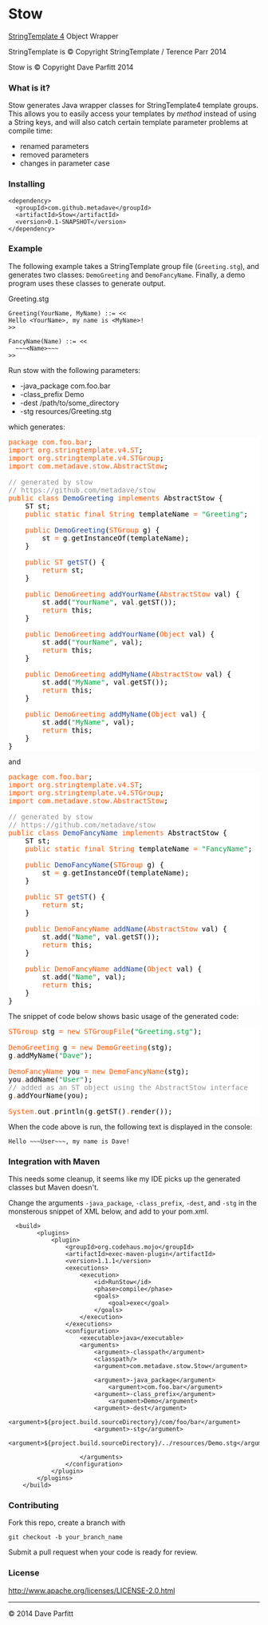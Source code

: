 Stow
===

[StringTemplate 4](http://www.stringtemplate.org/) Object Wrapper

StringTemplate is © Copyright StringTemplate / Terence Parr 2014

Stow is © Copyright Dave Parfitt 2014

### What is it?

Stow generates Java wrapper classes for StringTemplate4 template groups. This allows you to easily access
your templates by *method* instead of using a String keys, and will also catch certain template
parameter problems at compile time:

  - renamed parameters
  - removed parameters
  - changes in parameter case

### Installing

```
<dependency>
  <groupId>com.github.metadave</groupId>
  <artifactId>Stow</artifactId>
  <version>0.1-SNAPSHOT</version>
</dependency>
```

### Example

The following example takes a StringTemplate group file (`Greeting.stg`), and generates two classes: `DemoGreeting` and `DemoFancyName`. Finally, a demo program uses these classes to generate output.


Greeting.stg

```
Greeting(YourName, MyName) ::= <<
Hello <YourName>, my name is <MyName>!
>>

FancyName(Name) ::= <<
  ~~~<Name>~~~
>>
```


Run stow with the following parameters:

- -java_package com.foo.bar
- -class_prefix Demo
- -dest /path/to/some_directory
- -stg resources/Greeting.stg



which generates:


<pre style="background:#fff;color:#000"><span style="color:#ff5600">package</span> <span style="color:#ff5600">com.foo.bar</span>;
<span style="color:#ff5600">import</span> <span style="color:#ff5600">org.stringtemplate.v4.ST</span>;
<span style="color:#ff5600">import</span> <span style="color:#ff5600">org.stringtemplate.v4.STGroup</span>;
<span style="color:#ff5600">import</span> <span style="color:#ff5600">com.metadave.stow.AbstractStow</span>;

<span style="color:#919191">// generated by stow</span>
<span style="color:#919191">// https://github.com/metadave/stow</span>
<span style="color:#ff5600">public</span> <span style="color:#ff5600">class</span> <span style="color:#21439c">DemoGreeting</span> <span style="color:#ff5600">implements</span> AbstractStow {
    ST st;
    <span style="color:#ff5600">public</span> <span style="color:#ff5600">static</span> <span style="color:#ff5600">final</span> <span style="color:#ff5600">String</span> templateName <span style="color:#ff5600">=</span> <span style="color:#00a33f">"Greeting"</span>;

    <span style="color:#ff5600">public</span> <span style="color:#21439c">DemoGreeting</span>(<span style="color:#ff5600">STGroup</span> g) {
        st <span style="color:#ff5600">=</span> g<span style="color:#ff5600">.</span>getInstanceOf(templateName);
    }

    <span style="color:#ff5600">public</span> <span style="color:#ff5600">ST</span> <span style="color:#21439c">getST</span>() {
        <span style="color:#ff5600">return</span> st;
    }

    <span style="color:#ff5600">public</span> <span style="color:#ff5600">DemoGreeting</span> <span style="color:#21439c">addYourName</span>(<span style="color:#ff5600">AbstractStow</span> val) {
        st<span style="color:#ff5600">.</span>add(<span style="color:#00a33f">"YourName"</span>, val<span style="color:#ff5600">.</span>getST());
        <span style="color:#ff5600">return</span> this;
    }

    <span style="color:#ff5600">public</span> <span style="color:#ff5600">DemoGreeting</span> <span style="color:#21439c">addYourName</span>(<span style="color:#ff5600">Object</span> val) {
        st<span style="color:#ff5600">.</span>add(<span style="color:#00a33f">"YourName"</span>, val);
        <span style="color:#ff5600">return</span> this;
    }

    <span style="color:#ff5600">public</span> <span style="color:#ff5600">DemoGreeting</span> <span style="color:#21439c">addMyName</span>(<span style="color:#ff5600">AbstractStow</span> val) {
        st<span style="color:#ff5600">.</span>add(<span style="color:#00a33f">"MyName"</span>, val<span style="color:#ff5600">.</span>getST());
        <span style="color:#ff5600">return</span> this;
    }

    <span style="color:#ff5600">public</span> <span style="color:#ff5600">DemoGreeting</span> <span style="color:#21439c">addMyName</span>(<span style="color:#ff5600">Object</span> val) {
        st<span style="color:#ff5600">.</span>add(<span style="color:#00a33f">"MyName"</span>, val);
        <span style="color:#ff5600">return</span> this;
    }
}
</pre>

and

<pre style="background:#fff;color:#000"><span style="color:#ff5600">package</span> <span style="color:#ff5600">com.foo.bar</span>;
<span style="color:#ff5600">import</span> <span style="color:#ff5600">org.stringtemplate.v4.ST</span>;
<span style="color:#ff5600">import</span> <span style="color:#ff5600">org.stringtemplate.v4.STGroup</span>;
<span style="color:#ff5600">import</span> <span style="color:#ff5600">com.metadave.stow.AbstractStow</span>;

<span style="color:#919191">// generated by stow</span>
<span style="color:#919191">// https://github.com/metadave/stow</span>
<span style="color:#ff5600">public</span> <span style="color:#ff5600">class</span> <span style="color:#21439c">DemoFancyName</span> <span style="color:#ff5600">implements</span> AbstractStow {
    ST st;
    <span style="color:#ff5600">public</span> <span style="color:#ff5600">static</span> <span style="color:#ff5600">final</span> <span style="color:#ff5600">String</span> templateName <span style="color:#ff5600">=</span> <span style="color:#00a33f">"FancyName"</span>;

    <span style="color:#ff5600">public</span> <span style="color:#21439c">DemoFancyName</span>(<span style="color:#ff5600">STGroup</span> g) {
        st <span style="color:#ff5600">=</span> g<span style="color:#ff5600">.</span>getInstanceOf(templateName);
    }

    <span style="color:#ff5600">public</span> <span style="color:#ff5600">ST</span> <span style="color:#21439c">getST</span>() {
        <span style="color:#ff5600">return</span> st;
    }

    <span style="color:#ff5600">public</span> <span style="color:#ff5600">DemoFancyName</span> <span style="color:#21439c">addName</span>(<span style="color:#ff5600">AbstractStow</span> val) {
        st<span style="color:#ff5600">.</span>add(<span style="color:#00a33f">"Name"</span>, val<span style="color:#ff5600">.</span>getST());
        <span style="color:#ff5600">return</span> this;
    }

    <span style="color:#ff5600">public</span> <span style="color:#ff5600">DemoFancyName</span> <span style="color:#21439c">addName</span>(<span style="color:#ff5600">Object</span> val) {
        st<span style="color:#ff5600">.</span>add(<span style="color:#00a33f">"Name"</span>, val);
        <span style="color:#ff5600">return</span> this;
    }
}
</pre>


The snippet of code below shows basic usage of the generated code:


<pre style="background:#fff;color:#000"><span style="color:#ff5600">STGroup</span> stg <span style="color:#ff5600">=</span> <span style="color:#ff5600">new</span> <span style="color:#ff5600">STGroupFile</span>(<span style="color:#00a33f">"Greeting.stg"</span>);

<span style="color:#ff5600">DemoGreeting</span> g <span style="color:#ff5600">=</span> <span style="color:#ff5600">new</span> <span style="color:#ff5600">DemoGreeting</span>(stg);
g<span style="color:#ff5600">.</span>addMyName(<span style="color:#00a33f">"Dave"</span>);

<span style="color:#ff5600">DemoFancyName</span> you <span style="color:#ff5600">=</span> <span style="color:#ff5600">new</span> <span style="color:#ff5600">DemoFancyName</span>(stg);
you<span style="color:#ff5600">.</span>addName(<span style="color:#00a33f">"User"</span>);
<span style="color:#919191">// added as an ST object using the AbstractStow interface</span>
g<span style="color:#ff5600">.</span>addYourName(you);

<span style="color:#ff5600">System</span><span style="color:#ff5600">.</span>out<span style="color:#ff5600">.</span>println(g<span style="color:#ff5600">.</span>getST()<span style="color:#ff5600">.</span>render());
</pre>

When the code above is run, the following text is displayed in the console:

	Hello ~~~User~~~, my name is Dave!

### Integration with Maven

This needs some cleanup, it seems like my IDE picks up the generated classes
but Maven doesn't. 

Change the arguments `-java_package`, `-class_prefix`, `-dest`, and `-stg` in the monsterous snippet of XML below, and add to your pom.xml. 

```
  <build>
        <plugins>
            <plugin>
                <groupId>org.codehaus.mojo</groupId>
                <artifactId>exec-maven-plugin</artifactId>
                <version>1.1.1</version>
                <executions>
                    <execution>
                        <id>RunStow</id>
                        <phase>compile</phase>
                        <goals>
                            <goal>exec</goal>
                        </goals>
                    </execution>
                </executions>
                <configuration>
                    <executable>java</executable>
                    <arguments>
                        <argument>-classpath</argument>
                        <classpath/>
                        <argument>com.metadave.stow.Stow</argument>

                        <argument>-java_package</argument>
                            <argument>com.foo.bar</argument>
                        <argument>-class_prefix</argument>
                            <argument>Demo</argument>
                        <argument>-dest</argument>
                            <argument>${project.build.sourceDirectory}/com/foo/bar</argument>
                        <argument>-stg</argument>
                            <argument>${project.build.sourceDirectory}/../resources/Demo.stg</argument>

                    </arguments>
                </configuration>
            </plugin>
        </plugins>
    </build>
```


### Contributing

Fork this repo, create a branch with

	git checkout -b your_branch_name

Submit a pull request when your code is ready for review.
### License

http://www.apache.org/licenses/LICENSE-2.0.html

---

© 2014 Dave Parfitt
